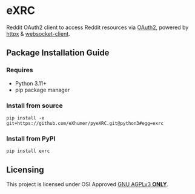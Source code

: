 # eXRC
<!-- [![eXRC Release](https://github.com/eXhumer/pyeXRC/actions/workflows/release.yml/badge.svg?branch=dev)](https://github.com/eXhumer/pyeXRC/actions/workflows/release.yml) -->

Reddit OAuth2 client to access Reddit resources via [OAuth2](https://github.com/reddit-archive/reddit/wiki/OAuth2), powered by [httpx](https://pypi.org/project/httpx/) & [websocket-client](https://pypi.org/project/websocket-client/). 

## Package Installation Guide
### Requires
* Python 3.11+
* pip package manager

### Install from source
```console
pip install -e git+https://github.com/eXhumer/pyeXRC.git@python3#egg=exrc
```

### Install from PyPI
```console
pip install exrc
```

## Licensing
This project is licensed under OSI Approved [GNU AGPLv3 **ONLY**](https://github.com/eXhumer/pyeXRC/blob/python3/COPYING.md).
